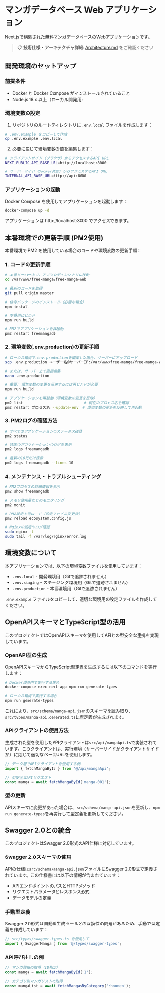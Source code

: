 # マンガデータベース Web アプリケーション

Next.jsで構築された無料マンガデータベースのWebアプリケーションです。

> 📋 **技術仕様・アーキテクチャ詳細**: [Architecture.md](./Architecture.md) をご確認ください

## 開発環境のセットアップ

### 前提条件

- Docker と Docker Compose がインストールされていること
- Node.js 18.x 以上（ローカル開発用）

### 環境変数の設定

1. リポジトリのルートディレクトリに `.env.local` ファイルを作成します：

```bash
# .env.example をコピーして作成
cp .env.example .env.local
```

2. 必要に応じて環境変数の値を編集します：

```bash
# クライアントサイド（ブラウザ）からアクセスするAPI URL
NEXT_PUBLIC_API_BASE_URL=http://localhost:8000

# サーバーサイド（Docker内部）からアクセスするAPI URL
INTERNAL_API_BASE_URL=http://api:8000
```

### アプリケーションの起動

Docker Compose を使用してアプリケーションを起動します：

```bash
docker-compose up -d
```

アプリケーションは http://localhost:3000 でアクセスできます。

## 本番環境での更新手順 (PM2使用)

本番環境で PM2 を使用している場合のコードや環境変数の更新手順：

### 1. コードの更新手順

```bash
# 本番サーバー上で、アプリのディレクトリに移動
cd /var/www/free-manga/free-manga-web

# 最新のコードを取得
git pull origin master

# 依存パッケージのインストール（必要な場合）
npm install

# 本番用にビルド
npm run build

# PM2でアプリケーションを再起動
pm2 restart freemangadb
```

### 2. 環境変数(.env.production)の更新手順

```bash
# ローカル環境で.env.productionを編集した場合、サーバーにアップロード
scp .env.production ユーザー名@サーバーIP:/var/www/free-manga/free-manga-web/

# または、サーバー上で直接編集
nano .env.production

# 重要: 環境変数の変更を反映するには再ビルドが必要
npm run build

# アプリケーションを再起動（環境変数の変更を反映）
pm2 list                            # 現在のプロセス名を確認
pm2 restart プロセス名 --update-env  # 環境変数の更新を反映して再起動
```

### 3. PM2ログの確認方法

```bash
# すべてのアプリケーションのステータス確認
pm2 status

# 特定のアプリケーションのログを表示
pm2 logs freemangadb

# 最新の10行だけ表示
pm2 logs freemangadb --lines 10
```

### 4. メンテナンス・トラブルシューティング

```bash
# PM2プロセスの詳細情報を表示
pm2 show freemangadb

# メモリ使用量などのモニタリング
pm2 monit

# PM2設定を再ロード（設定ファイル変更後）
pm2 reload ecosystem.config.js

# Nginxの設定やログ確認
sudo nginx -t
sudo tail -f /var/log/nginx/error.log
```

## 環境変数について

本アプリケーションでは、以下の環境変数ファイルを使用しています：

- `.env.local` - 開発環境用（Gitで追跡されません）
- `.env.staging` - ステージング環境用（Gitで追跡されません）
- `.env.production` - 本番環境用（Gitで追跡されません）

`.env.example` ファイルをコピーして、適切な環境用の設定ファイルを作成してください。

## OpenAPIスキーマとTypeScript型の活用

このプロジェクトではOpenAPIスキーマを使用してAPIとの型安全な連携を実現しています。

### OpenAPI型の生成

OpenAPIスキーマからTypeScript型定義を生成するには以下のコマンドを実行します：

```bash
# Docker環境内で実行する場合
docker-compose exec next-app npm run generate-types

# ローカル環境で実行する場合
npm run generate-types
```

これにより、`src/schema/manga-api.json`のスキーマを読み取り、`src/types/manga-api.generated.ts`に型定義が生成されます。

### APIクライアントの使用方法

生成された型を使用したAPIクライアントは`src/api/mangaApi.ts`で実装されています。このクライアントは、実行環境（サーバーサイドかクライアントサイドか）に応じて適切なベースURLを使用します。

```typescript
// データ層でAPIクライアントを使用する例
import { fetchMangaById } from '@/api/mangaApi';

// 型安全なAPIリクエスト
const manga = await fetchMangaById('manga-001');
```

### 型の更新

APIスキーマに変更があった場合は、`src/schema/manga-api.json`を更新し、`npm run generate-types`を再実行して型定義を更新してください。

## Swagger 2.0との統合

このプロジェクトはSwagger 2.0形式のAPI仕様に対応しています。

### Swagger 2.0スキーマの使用

APIの仕様は`src/schema/manga-api.json`ファイルにSwagger 2.0形式で定義されています。この仕様書には以下の情報が含まれています：

- APIエンドポイントのパスとHTTPメソッド
- リクエストパラメータとレスポンス形式
- データモデルの定義

### 手動型定義

Swagger 2.0形式は自動型生成ツールとの互換性の問題があるため、手動で型定義を作成しています：

```typescript
// src/types/swagger-types.ts を使用して
import { SwaggerManga } from '@/types/swagger-types';
```

### API呼び出しの例

```typescript
// マンガ詳細の取得（ID指定）
const manga = await fetchMangaById('1');

// カテゴリ別マンガリストの取得
const mangaList = await fetchMangasByCategory('shounen');
```
